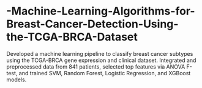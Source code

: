 # -Machine-Learning-Algorithms-for-Breast-Cancer-Detection-Using-the-TCGA-BRCA-Dataset
Developed a machine learning pipeline to classify breast cancer subtypes using the TCGA-BRCA gene expression and clinical dataset.  Integrated and preprocessed data from 841 patients, selected top features via ANOVA F-test, and trained SVM, Random Forest, Logistic  Regression, and XGBoost models.
